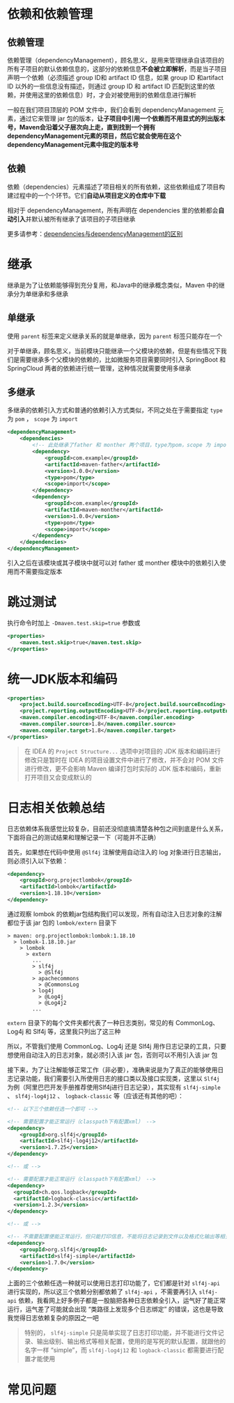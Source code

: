 # 依赖和依赖管理

## 依赖管理

依赖管理（dependencyManagement），顾名思义，是用来管理继承自该项目的所有子项目的默认依赖信息的，这部分的依赖信息**不会被立即解析**，而是当子项目声明一个依赖（必须描述 group ID和 artifact ID 信息，如果 group ID 和artifact ID 以外的一些信息没有描述，则通过 group ID 和 artifact ID 匹配到这里的依赖，并使用这里的依赖信息）时，才会对被使用到的依赖信息进行解析

一般在我们项目顶层的 POM 文件中，我们会看到 dependencyManagement 元素，通过它来管理 jar 包的版本，**让子项目中引用一个依赖而不用显式的列出版本号，Maven会沿着父子层次向上走，直到找到一个拥有dependencyManagement元素的项目，然后它就会使用在这个dependencyManagement元素中指定的版本号**

## 依赖

依赖（dependencies）元素描述了项目相关的所有依赖，这些依赖组成了项目构建过程中的一个个环节。它们**自动从项目定义的仓库中下载**

相对于 dependencyManagement，所有声明在 dependencies 里的依赖都会**自动引入**并默认被所有继承了该项目的子项目继承

更多请参考：[dependencies与dependencyManagement的区别](https://blog.csdn.net/liutengteng130/article/details/46991829)

# 继承

继承是为了让依赖能够得到充分复用，和Java中的继承概念类似，Maven 中的继承分为单继承和多继承

## 单继承

使用 `parent` 标签来定义继承关系的就是单继承，因为 `parent` 标签只能存在一个

对于单继承，顾名思义，当前模块只能继承一个父模块的依赖，但是有些情况下我们是需要继承多个父模块的依赖的，比如微服务项目需要同时引入 SpringBoot 和SpringCloud 两者的依赖进行统一管理，这种情况就需要使用多继承

## 多继承

多继承的依赖引入方式和普通的依赖引入方式类似，不同之处在于需要指定 `type` 为 `pom` ， `scope` 为 `import`

```xml
<dependencyManagement>
    <dependencies>
        <!-- 此处继承了father 和 monther 两个项目，type为pom，scope 为 import -->
        <dependency>
            <groupId>com.example</groupId>
            <artifactId>maven-father</artifactId>
            <version>1.0.0</version>
            <type>pom</type>
            <scope>import</scope>
        </dependency>
        <dependency>
            <groupId>com.example</groupId>
            <artifactId>maven-monther</artifactId>
            <version>1.0.0</version>
            <type>pom</type>
            <scope>import</scope>
        </dependency>
    </dependencies>
</dependencyManagement>
```

引入之后在该模块或其子模块中就可以对 father 或 monther 模块中的依赖引入使用而不需要指定版本

# 跳过测试

执行命令时加上 `-Dmaven.test.skip=true` 参数或

```xml
<properties>
	<maven.test.skip>true</maven.test.skip>
</properties>
```

# 统一JDK版本和编码

```xml
<properties>
    <project.build.sourceEncoding>UTF-8</project.build.sourceEncoding>
    <project.reporting.outputEncoding>UTF-8</project.reporting.outputEncoding>
    <maven.compiler.encoding>UTF-8</maven.compiler.encoding>
    <maven.compiler.source>1.8</maven.compiler.source>
    <maven.compiler.target>1.8</maven.compiler.target>
</properties>
```

> 在 IDEA 的 `Project Structure...` 选项中对项目的 JDK 版本和编码进行修改只是暂时在 IDEA 的项目设置文件中进行了修改，并不会对 POM 文件进行修改，更不会影响 Maven 编译打包时实际的 JDK 版本和编码，重新打开项目又会变成默认的

# 日志相关依赖总结

日志依赖体系我感觉比较复杂，目前还没彻底搞清楚各种包之间到底是什么关系，下面将自己的测试结果和理解记录一下（可能并不正确）

首先，如果想在代码中使用 `@Slf4j` 注解使用自动注入的 log 对象进行日志输出，则必须引入以下依赖：

```xml
<dependency>
    <groupId>org.projectlombok</groupId>
    <artifactId>lombok</artifactId>
    <version>1.18.10</version>
</dependency>
```

通过观察 lombok 的依赖jar包结构我们可以发现，所有自动注入日志对象的注解都位于该 jar 包的 `lombok/extern` 目录下

```text
> maven: org.projectlombok:lombok:1.18.10
  > lombok-1.18.10.jar
    > lombok
      > extern
        ...
        > slf4j
          > @Slf4j
        > apachecommons
          > @CommonsLog
        > log4j
          > @Log4j
          > @Log4j2
        ...
```

`extern` 目录下的每个文件夹都代表了一种日志类别，常见的有 CommonLog、Log4j 和 Slf4j 等，这里我只列出了这三种

所以，不管我们使用 CommonLog、Log4j 还是 Slf4j 用作日志记录的工具，只要想使用自动注入的日志对象，就必须引入该 jar 包，否则可以不用引入该 jar 包

接下来，为了让注解能够正常工作（非必要），准确来说是为了真正的能够使用日志记录功能，我们需要引入所使用日志的接口类以及接口实现类，这里以 `Slf4j` 为例（阿里巴巴开发手册推荐使用Slf4j进行日志记录），其实现有 `slf4j-simple` 、 `slf4j-log4j12` 、 `logback-classic` 等（应该还有其他的吧）：

```xml
<!-- 以下三个依赖任选一个即可 -->

<!-- 需要配置才能正常运行（classpath下有配置xml） -->
<dependency>
    <groupId>org.slf4j</groupId>
    <artifactId>slf4j-log4j12</artifactId>
    <version>1.7.25</version>
</dependency>

<!-- 或 -->

<!-- 需要配置才能正常运行（classpath下有配置xml） -->
<dependency>
  <groupId>ch.qos.logback</groupId>
  <artifactId>logback-classic</artifactId>
  <version>1.2.3</version>
</dependency>

<!-- 或 -->

<!-- 不需要配置便能正常运行，但只能打印信息，不能将日志记录到文件以及格式化输出等相关配置 -->
<dependency>
    <groupId>org.slf4j</groupId>
    <artifactId>slf4j-simple</artifactId>
    <version>1.7.0</version>
</dependency>
```

上面的三个依赖任选一种就可以使用日志打印功能了，它们都是针对 `slf4j-api` 进行实现的，所以这三个依赖分别都依赖了 `slf4j-api` ，不需要再引入 `slf4j-api` 依赖，我看网上好多例子都是一股脑把各种日志依赖全引入，运气好了能正常运行，运气差了可能就会出现 “类路径上发现多个日志绑定” 的错误，这也是导致我觉得日志依赖复杂的原因之一吧

> 特别的， `slf4j-simple` 只是简单实现了日志打印功能，并不能进行文件记录、输出级别、输出格式等相关配置，使用的是写死的默认配置，就跟他的名字一样 “simple”，而 `slf4j-log4j12` 和 `logback-classic` 都需要进行配置才能使用

# 常见问题
